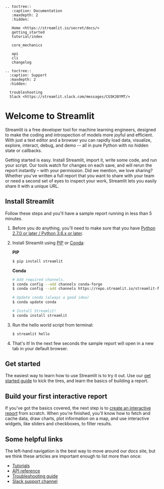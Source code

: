 ```eval_rst
.. toctree::
   :caption: Documentation
   :maxdepth: 2
   :hidden:

   Home <https://streamlit.io/secret/docs/>
   getting_started
   tutorial/index

   core_mechanics

   api
   cli
   changelog

.. toctree::
  :caption: Support
  :maxdepth: 2
  :hidden:

  troubleshooting
  Slack <https://streamlit.slack.com/messages/CG5K38YMT/>

```

# Welcome to Streamlit

Streamlit is a free developer tool for machine learning engineers, designed to make the coding and introspection of models more joyful and efficient. With just a text editor and a browser you can rapidly load data, visualize, explore, interact, debug, and demo -- all in pure Python with no hidden state or callbacks.

Getting started is easy. Install Streamlit, import it, write some code, and run your script. Our tools watch for changes on each save, and will rerun the report instantly – with your permission. Did we mention, we love sharing? Whether you've written a full report that you want to share with your team or need a second set of eyes to inspect your work, Streamlit lets you easily share it with a unique URL.

## Install Streamlit

Follow these steps and you'll have a sample report running in less than 5 minutes.

1. Before you do anything, you'll need to make sure that you have [Python 2.7.0 or later / Python 3.6.x or later](https://www.python.org/downloads/).
2. Install Streamlit using [PIP](https://pip.pypa.io/en/stable/installing/) or [Conda](https://docs.conda.io/projects/conda/en/latest/user-guide/install/):

    **PIP**
   ```bash
   $ pip install streamlit
   ```

   **Conda**

   ```bash
   # Add required channels.
   $ conda config --add channels conda-forge
   $ conda config --add channels https://repo.streamlit.io/streamlit-forge

   # Update conda (always a good idea)
   $ conda update conda

   # Install Streamlit!
   $ conda install streamlit
   ```

3. Run the hello world script from terminal:

   ```bash
   $ streamlit hello
   ```
4. That's it! In the next few seconds the sample report will open in a new tab in your default browser.

## Get started

The easiest way to learn how to use Streamlit is to try it out. Use our [get started guide](getting_started.md) to kick the tires, and learn the basics of building a report.

## Build your first interactive report

If you've got the basics covered, the next step is to [create an interactive report](tutorial/create_an_interactive_report.md) from scratch. When you're finished, you'll know how to fetch
and cache data, draw charts, plot information on a map, and use interactive widgets, like sliders and checkboxes, to filter results.

## Some helpful links

The left-hand navigation is the best way to move around our docs site, but we think these articles are important enough to list more than once:

* [Tutorials](tutorial/index.md)
* [API reference](api.md)
* [Troubleshooting guide](troubleshooting.md)
* [Slack support channel](https://streamlit.slack.com/messages/CG5K38YMT/)
